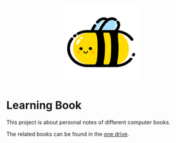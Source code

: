 <h1 align="center">
  <img alt="LittleBee" src="docs/home/logo.png" width="200">
</h1>

# Learning Book
This project is about personal notes of different computer books.

The related books can be found in the [one drive](https://1drv.ms/u/s!AkcJSyT7tq80agcuTLLcMssWLgw?e=2der3R).

